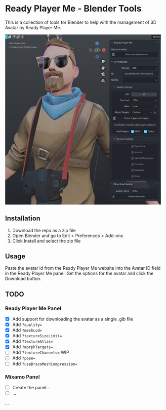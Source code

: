 # Ready Player Me - Blender Tools

This is a collection of tools for Blender to help with the management of 3D Avatar by Ready Player Me.

![Ready Player Me - Blender Tools - Screenshot](screenshot.jpg)

## Installation

1. Download the repo as a zip file
2. Open Blender and go to Edit > Preferences > Add-ons
3. Click Install and select the zip file

## Usage

Paste the avatar id from the Ready Player Me website into the Avatar ID field in the Ready Player Me panel.
Set the options for the avatar and click the Download button.

## TODO

### Ready Player Me Panel

- [x] Add support for downloading the avatar as a single .glb file
- [x] Add `?quality=`
- [x] Add `?meshLod=`
- [x] Add `?textureSizeLimit=`
- [x] Add `?textureAtlas=`
- [x] Add `?morphTargets=`
- [ ] Add `?textureChannels=` WIP
- [ ] Add `?pose=`
- [ ] Add `?useDracoMeshCompression=`

### Mixamo Panel

- [ ] Create the panel...
- [ ] ...

...
